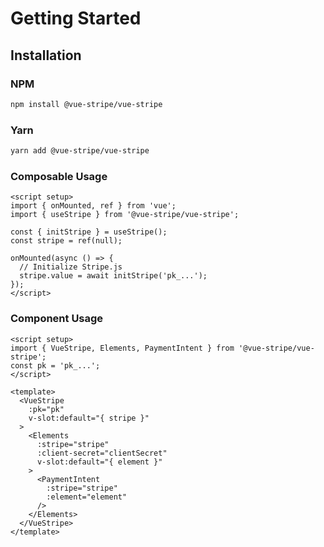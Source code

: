 # Getting Started

## Installation

### NPM

```bash
npm install @vue-stripe/vue-stripe
```

### Yarn

```bash
yarn add @vue-stripe/vue-stripe
```


### Composable Usage

```vue
<script setup>
import { onMounted, ref } from 'vue';
import { useStripe } from '@vue-stripe/vue-stripe';

const { initStripe } = useStripe();
const stripe = ref(null);

onMounted(async () => {
  // Initialize Stripe.js
  stripe.value = await initStripe('pk_...');
});
</script>
```

### Component Usage

```vue
<script setup>
import { VueStripe, Elements, PaymentIntent } from '@vue-stripe/vue-stripe';
const pk = 'pk_...';
</script>

<template>
  <VueStripe 
    :pk="pk"
    v-slot:default="{ stripe }"
  >
    <Elements 
      :stripe="stripe" 
      :client-secret="clientSecret"
      v-slot:default="{ element }"
    >
      <PaymentIntent 
        :stripe="stripe" 
        :element="element"
      />
    </Elements>
  </VueStripe>
</template>
```